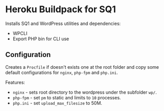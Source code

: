 # Heroku Buildpack for SQ1

Installs SQ1 and WordPress utilities and dependencies:

* WPCLI
* Export PHP bin for CLI use

## Configuration 

Creates a `Procfile` if doesn't exists one at the root folder and copy some default configurations for `nginx`, `php-fpm` and `php.ini`. 

Features:
* `nginx` - sets root directory to the wordpress under the subfolder `wp/`. 
* `php-fpm` - set `pm` to static and limits to `10` processes. 
* `php.ini` - set `upload_max_filesize` to 50M.
